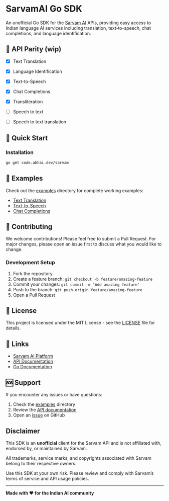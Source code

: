 # SarvamAI Go SDK

<!-- [![Go Report Card](https://goreportcard.com/badge/code.abhai.dev/sarvam)](https://goreportcard.com/report/code.abhai.dev/sarvam)
[![Go Version](https://img.shields.io/github/go-mod/go-version/abhai/sarvam-go)](https://golang.org/dl/)
[![License](https://img.shields.io/badge/license-MIT-blue.svg)](LICENSE) -->

An unofficial Go SDK for the [Sarvam AI](https://sarvam.ai) APIs, providing easy access to Indian language AI services including translation, text-to-speech, chat completions, and language identification.

## 🌟 API Parity (wip)

- [x] Text Translation
- [x] Language Identification
- [x] Text-to-Speech
- [x] Chat Completions
- [x] Transliteration
- [ ] Speech to text
- [ ] Speech to text translation


## 🚀 Quick Start

### Installation

```bash
go get code.abhai.dev/sarvam
```


## 📖 Examples

Check out the [examples](./examples) directory for complete working examples:

- [Text Translation](./examples/text/translate.go)
- [Text-to-Speech](./examples/texttospeech/main.go)
- [Chat Completions](./examples/chatcompletions/chatcompletion.go)


## 🤝 Contributing

We welcome contributions! Please feel free to submit a Pull Request. For major changes, please open an issue first to discuss what you would like to change.

### Development Setup

1. Fork the repository
2. Create a feature branch: `git checkout -b feature/amazing-feature`
3. Commit your changes: `git commit -m 'Add amazing feature'`
4. Push to the branch: `git push origin feature/amazing-feature`
5. Open a Pull Request

## 📄 License

This project is licensed under the MIT License - see the [LICENSE](LICENSE) file for details.

## 🔗 Links

- [Sarvam AI Platform](https://sarvam.ai)
- [API Documentation](https://docs.sarvam.ai)
- [Go Documentation](https://pkg.go.dev/code.abhai.dev/sarvam)

## 🆘 Support

If you encounter any issues or have questions:

1. Check the [examples](./examples) directory
2. Review the [API documentation](https://docs.sarvam.ai)
3. Open an [issue](https://github.com/abhaikollara/sarvam-go/issues) on GitHub

## Disclaimer

This SDK is an **unofficial** client for the Sarvam API and is not affiliated with, endorsed by, or maintained by Sarvam.

All trademarks, service marks, and copyrights associated with Sarvam belong to their respective owners.

Use this SDK at your own risk. Please review and comply with Sarvam’s terms of service and API usage policies.

---

**Made with ❤️ for the Indian AI community** 
